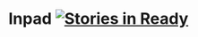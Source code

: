 # Inpad [![Stories in Ready](https://badge.waffle.io/Inpad/Inpad.svg?label=ready&title=Ready)](http://waffle.io/Inpad/Inpad)
